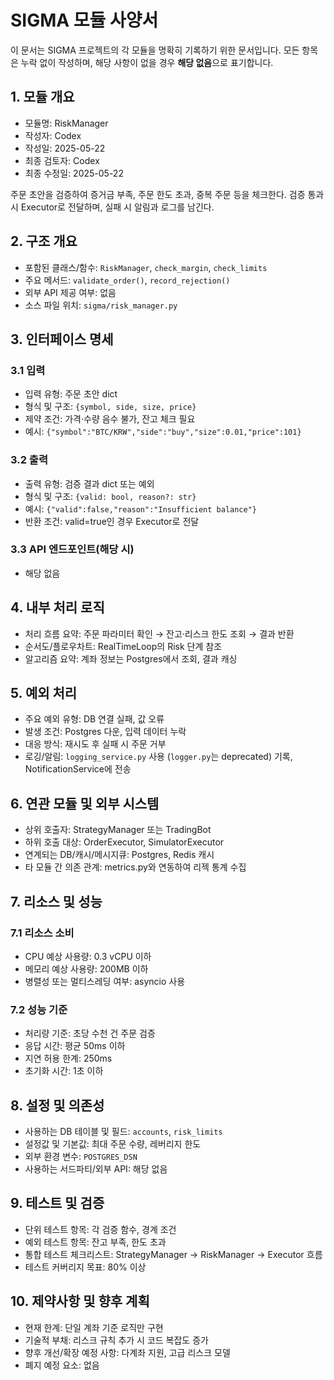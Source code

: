 # SIGMA 모듈 사양서

이 문서는 SIGMA 프로젝트의 각 모듈을 명확히 기록하기 위한 문서입니다. 모든 항목은 누락 없이 작성하며, 해당 사항이 없을 경우 **해당 없음**으로 표기합니다.

## 1. 모듈 개요
* 모듈명: RiskManager
* 작성자: Codex
* 작성일: 2025-05-22
* 최종 검토자: Codex
* 최종 수정일: 2025-05-22

주문 초안을 검증하여 증거금 부족, 주문 한도 초과, 중복 주문 등을 체크한다. 검증 통과 시 Executor로 전달하며, 실패 시 알림과 로그를 남긴다.

## 2. 구조 개요
* 포함된 클래스/함수: `RiskManager`, `check_margin`, `check_limits`
* 주요 메서드: `validate_order()`, `record_rejection()`
* 외부 API 제공 여부: 없음
* 소스 파일 위치: `sigma/risk_manager.py`

## 3. 인터페이스 명세
### 3.1 입력
* 입력 유형: 주문 초안 dict
* 형식 및 구조: `{symbol, side, size, price}`
* 제약 조건: 가격·수량 음수 불가, 잔고 체크 필요
* 예시: `{"symbol":"BTC/KRW","side":"buy","size":0.01,"price":101}`

### 3.2 출력
* 출력 유형: 검증 결과 dict 또는 예외
* 형식 및 구조: `{valid: bool, reason?: str}`
* 예시: `{"valid":false,"reason":"Insufficient balance"}`
* 반환 조건: valid=true인 경우 Executor로 전달

### 3.3 API 엔드포인트(해당 시)
* 해당 없음

## 4. 내부 처리 로직
* 처리 흐름 요약: 주문 파라미터 확인 → 잔고·리스크 한도 조회 → 결과 반환
* 순서도/플로우차트: RealTimeLoop의 Risk 단계 참조
* 알고리즘 요약: 계좌 정보는 Postgres에서 조회, 결과 캐싱

## 5. 예외 처리
* 주요 예외 유형: DB 연결 실패, 값 오류
* 발생 조건: Postgres 다운, 입력 데이터 누락
* 대응 방식: 재시도 후 실패 시 주문 거부
* 로깅/알림: `logging_service.py` 사용 (`logger.py`는 deprecated) 기록, NotificationService에 전송

## 6. 연관 모듈 및 외부 시스템
* 상위 호출자: StrategyManager 또는 TradingBot
* 하위 호출 대상: OrderExecutor, SimulatorExecutor
* 연계되는 DB/캐시/메시지큐: Postgres, Redis 캐시
* 타 모듈 간 의존 관계: metrics.py와 연동하여 리젝 통계 수집

## 7. 리소스 및 성능
### 7.1 리소스 소비
* CPU 예상 사용량: 0.3 vCPU 이하
* 메모리 예상 사용량: 200MB 이하
* 병렬성 또는 멀티스레딩 여부: asyncio 사용

### 7.2 성능 기준
* 처리량 기준: 초당 수천 건 주문 검증
* 응답 시간: 평균 50ms 이하
* 지연 허용 한계: 250ms
* 초기화 시간: 1초 이하

## 8. 설정 및 의존성
* 사용하는 DB 테이블 및 필드: `accounts`, `risk_limits`
* 설정값 및 기본값: 최대 주문 수량, 레버리지 한도
* 외부 환경 변수: `POSTGRES_DSN`
* 사용하는 서드파티/외부 API: 해당 없음

## 9. 테스트 및 검증
* 단위 테스트 항목: 각 검증 함수, 경계 조건
* 예외 테스트 항목: 잔고 부족, 한도 초과
* 통합 테스트 체크리스트: StrategyManager → RiskManager → Executor 흐름
* 테스트 커버리지 목표: 80% 이상

## 10. 제약사항 및 향후 계획
* 현재 한계: 단일 계좌 기준 로직만 구현
* 기술적 부채: 리스크 규칙 추가 시 코드 복잡도 증가
* 향후 개선/확장 예정 사항: 다계좌 지원, 고급 리스크 모델
* 폐지 예정 요소: 없음
